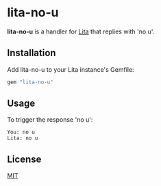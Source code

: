# lita-no-u

**lita-no-u** is a handler for [Lita](https://github.com/jimmycuadra/lita) that replies with 'no u'.

## Installation

Add lita-no-u to your Lita instance's Gemfile:

``` ruby
gem "lita-no-u"
```

## Usage

To trigger the response 'no u':

```
You: no u
Lita: no u
```

## License

[MIT](http://opensource.org/licenses/MIT)
